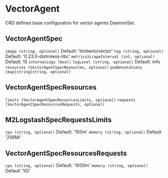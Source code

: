 # VectorAgent
CRD defines base configuration for vector agents DaemonSet.

## VectorAgentSpec
`image (string, optional)` Default: 'timberio/vector'
`tag (string, optional)` Default: '0.23.0-distroless-libc'
`metricsScrapeInterval (int, optional)` Default: 15
`internalLogs (bool)`
`logLevel (string, optional)` Default: info
`resources (VectorAgentSpecResources, optional)`
`podAnnotations (map[string]string, optional)`

## VectorAgentSpecResources
`limits (VectorAgentSpecResourcesLimits, optional)`
`requests (VectorAgentSpecResourcesRequests, optional)`

## M2LogstashSpecRequestsLimits
`cpu (string, optional)` Default: '100m'
`memory (string, optional)` Default '256Mi'

## VectorAgentSpecResourcesRequests
`cpu (string, optional)` Default: '1000m'
`memory (string, optional)` Default '1Gi'
